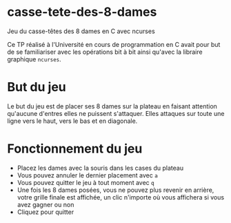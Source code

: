 # casse-tete-des-8-dames
Jeu du casse-têtes des 8 dames en C avec ncurses

Ce TP réalisé à l'Université en cours de programmation en C avait pour but de se familiariser avec les opérations bit à bit ainsi qu'avec la libraire graphique `ncurses`.

# But du jeu

Le but du jeu est de placer ses 8 dames sur la plateau en faisant attention qu'aucune d'entres elles ne puissent s'attaquer.
Elles attaques sur toute une ligne vers le haut, vers le bas et en diagonale.

# Fonctionnement du jeu

- Placez les dames avec la souris dans les cases du plateau
- Vous pouvez annuler le dernier placement avec `a`
- Vous pouvez quitter le jeu à tout moment avec `q`
- Une fois les 8 dames posées, vous ne pouvez plus revenir en arrière, votre grille finale est affichée, un clic n'importe où vous affichera si vous avez gagner ou non
- Cliquez pour quitter
